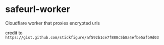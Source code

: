 # safeurl-worker

Cloudflare worker that proxies encrypted urls

credit to `https://gist.github.com/stickfigure/af592b1ce7f888c5b8a4efbe5afb9d03`
